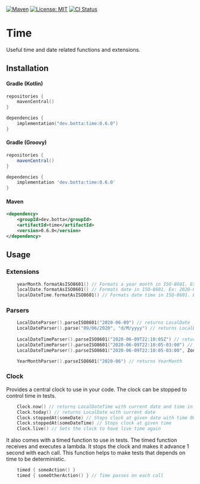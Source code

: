 [![Maven](https://img.shields.io/maven-central/v/dev.botta/time.svg)](https://search.maven.org/#search%7Cgav%7C1%7Cg%3A%22dev.botta%22%20AND%20a%3A%22time%22)
[![License: MIT](https://img.shields.io/badge/License-MIT-yellow.svg)](https://opensource.org/licenses/MIT)
[![CI Status](https://github.com/nbottarini/time-kt/actions/workflows/main.yml/badge.svg?branch=main)](https://github.com/nbottarini/time-kt/actions?query=branch%3Amain+workflow%3Aci)

# Time
Useful time and date related functions and extensions.

## Installation

#### Gradle (Kotlin)

```kotlin
repositories {
    mavenCentral()
}

dependencies {
    implementation("dev.botta:time:0.6.0")
}
```

#### Gradle (Groovy)

```groovy
repositories {
    mavenCentral()
}

dependencies {
    implementation 'dev.botta:time:0.6.0'
}
```

#### Maven

```xml
<dependency>
    <groupId>dev.botta</groupId>
    <artifactId>time</artifactId>
    <version>0.6.0</version>
</dependency>
```

## Usage

### Extensions

```kotlin
    yearMonth.formatAsISO8601() // Formats a year month in ISO-8601. Ex: 2020-06
    localDate.formatAsISO8601() // Formats date in ISO-8601. Ex: 2020-06-09
    localDateTime.formatAsISO8601() // Formats date time in ISO-8601. Ex: 2020-06-09T22:10:05Z
```

### Parsers

```kotlin
    LocalDateParser().parseISO8601("2020-06-09") // returns LocalDate
    LocalDateParser().parse("09/06/2020", "d/M/yyyy") // returns LocalDate
    
    LocalDateTimeParser().parseISO8601("2020-06-09T22:10:05Z") // returns LocalDateTime
    LocalDateTimeParser().parseISO8601("2020-06-09T22:10:05-03:00") // returns LocalDateTime in UTC
    LocalDateTimeParser().parseISO8601("2020-06-09T22:10:05-03:00", ZoneOffset.UTC) // returns LocalDateTime in UTC

    YearMonthParser().parseISO8601("2020-06") // returns YearMonth
```

### Clock

Provides a central clock to use in your code. The clock can be stopped to control time in tests.

```kotlin
    Clock.now() // returns LocalDateTime with current date and time in UTC
    Clock.today() // returns LocalDate with current date
    Clock.stoppedAt(someDate) // Stops clock at given date with time 00:00:00
    Clock.stoppedAt(someDateTime) // Stops clock at given time
    Clock.live() // Sets the clock to have live time again
```

It also comes with a timed function to use in tests. The timed function receives and executes a lambda. 
It stops the clock and makes it advance 1 second with each call. This function helps to make tests that depends on time 
to be deterministic.

```kotlin
    timed { someAction() }
    timed { someOtherAction() } // Time passes on each call
```

